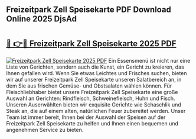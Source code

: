 ## Freizeitpark Zell Speisekarte PDF Download Online 2025 DjsAd

# <h2><a href="http://gc9mdm.nevu.top/?p=Freizeitpark+Zell+Speisekarte">🔗 👉🔴 Freizeitpark Zell Speisekarte 2025 PDF</a></h2>

[![Freizeitpark Zell Speisekarte 2025 PDF](https://i.imgur.com/dBaPXMq.png)](http://gc9mdm.nevu.top/?p=Freizeitpark+Zell+Speisekarte)
Ein Essensmenü ist nicht nur eine Liste von Gerichten, sondern auch die Kunst, ein Gericht zu kreieren, das Ihnen gefallen wird. Wenn Sie etwas Leichtes und Frisches suchen, bieten wir auf unserer Freizeitpark Zell Speisekarte unseren Salatbereich an, in dem Sie aus frischen Gemüse- und Obstsalaten wählen können. Für Fleischliebhaber bietet unsere Freizeitpark Zell Speisekarte eine große Auswahl an Gerichten: Rindfleisch, Schweinefleisch, Huhn und Fisch. Unseren Auserwählten bieten wir exquisite Gerichte wie Schaschlik und Steak an, die auf einem alten, natürlichen Feuer zubereitet werden. Unser Team ist immer bereit, Ihnen bei der Auswahl der Speisen auf der Freizeitpark Zell Speisekarte zu helfen und Ihnen einen bequemen und angenehmen Service zu bieten.
